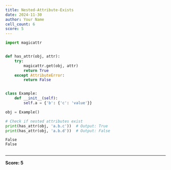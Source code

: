 ```yaml
---
title: Nested-Attribute-Exists
date: 2024-11-30
author: Your Name
cell_count: 6
score: 5
---
```


```python
import magicattr

```


```python

def has_attr(obj, attr):
    try:
        magicattr.get(obj, attr)
        return True
    except AttributeError:
        return False



```


```python
class Example:
    def __init__(self):
        self.a = {'b': {'c': 'value'}}


```


```python
obj = Example()


```


```python
# Check if nested attributes exist
print(has_attr(obj, 'a.b.c'))  # Output: True
print(has_attr(obj, 'a.b.d'))  # Output: False
```

    False
    False



```python

```


---
**Score: 5**
